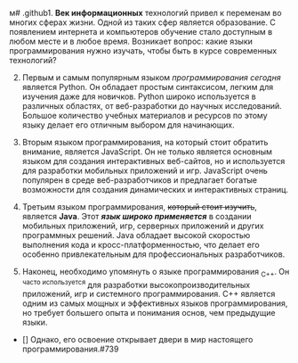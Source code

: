 м# .github1. **Век информационных** технологий привел к переменам во многих сферах жизни. Одной из таких сфер является образование. С появлением интернета и компьютеров обучение стало доступным в любом месте и в любое время. Возникает вопрос: какие языки программирования нужно изучать, чтобы быть в курсе современных технологий?

2. Первым и самым популярным языком _программирования сегодня_ является Python. Он обладает простым синтаксисом, легким для изучения даже для новичков. Python широко используется в различных областях, от веб-разработки до научных исследований. Большое количество учебных материалов и ресурсов по этому языку делает его отличным выбором для начинающих.

3. Вторым языком программирования, на который стоит обратить внимание, является JavaScript. Он не только является основным языком для создания интерактивных веб-сайтов, но и используется для разработки мобильных приложений и игр. JavaScript очень популярен в среде веб-разработчиков и предлагает богатые возможности для создания динамических и интерактивных страниц.

4. Третьим языком программирования, ~~который стоит изучить~~, является **Java**. Этот ***язык широко применяется*** в создании мобильных приложений, игр, серверных приложений и других программных решений. Java обладает высокой скоростью выполнения кода и кросс-платформенностью, что делает его особенно привлекательным для профессиональных разработчиков.

5. Наконец, необходимо упомянуть о языке программирования <sub>C++</sub>. Он <sup>часто используется</sup> для разработки высокопроизводительных приложений, игр и системного программирования. C++ является одним из самых мощных и эффективных языков программирования, но требует большего опыта и понимания основ, чем предыдущие языки.

- [] Однако, его освоение открывает двери в мир настоящего программирования.#739
